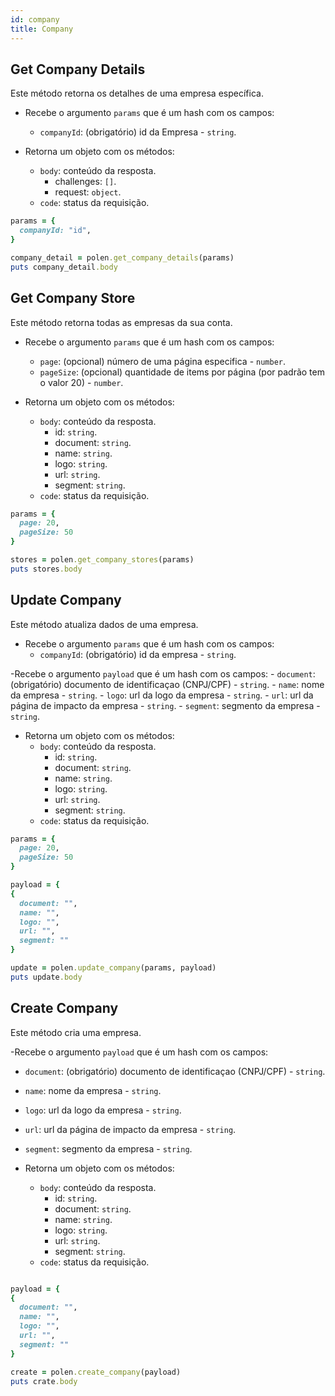 ```yaml
---
id: company
title: Company
---
```


## Get Company Details
Este método retorna os detalhes de uma empresa específica.

- Recebe o argumento `params` que é um hash com os campos:
    - `companyId`: (obrigatório) id da Empresa - `string`.

- Retorna um objeto com os métodos:
    - `body`: conteúdo da resposta.
        - challenges: `[]`.
        - request: `object`.
    - `code`: status da requisição.

```ruby
params = {
  companyId: "id",
}

company_detail = polen.get_company_details(params)
puts company_detail.body
```

## Get Company Store
Este método retorna todas as empresas da sua conta.

- Recebe o argumento `params` que é um hash com os campos:
    - `page`: (opcional) número de uma página especifica - `number`.
    - `pageSize`: (opcional) quantidade de items por página (por padrão tem o valor 20) - `number`.

- Retorna um objeto com os métodos:
    - `body`: conteúdo da resposta.
        - id: `string`.
        - document: `string`.
        - name: `string`.
        - logo: `string`.
        - url: `string`.
        - segment: `string`.
    - `code`: status da requisição.

```ruby
params = {
  page: 20,
  pageSize: 50
}

stores = polen.get_company_stores(params)
puts stores.body
```

## Update Company 
Este método atualiza dados de uma empresa.

- Recebe o argumento `params` que é um hash com os campos:
    - `companyId`: (obrigatório) id da empresa - `string`.
    
-Recebe o argumento `payload` que é um hash com os campos:
    - `document`: (obrigatório) documento de identificaçao (CNPJ/CPF) - `string`.
    - `name`: nome da empresa - `string`.
    - `logo`: url da logo da empresa -  `string`.
    - `url`: url da página de impacto da empresa - `string`.
    - `segment`: segmento da empresa - `string`.
- Retorna um objeto com os métodos:
    - `body`: conteúdo da resposta.
        - id: `string`.
        - document: `string`.
        - name: `string`.
        - logo: `string`.
        - url: `string`.
        - segment: `string`.
    - `code`: status da requisição.

```ruby
params = {
  page: 20,
  pageSize: 50
}

payload = {
{
  document: "",
  name: "",
  logo: "",
  url: "",
  segment: ""
}

update = polen.update_company(params, payload)
puts update.body
```

## Create Company
Este método cria uma empresa.

-Recebe o argumento `payload` que é um hash com os campos:
- `document`: (obrigatório) documento de identificaçao (CNPJ/CPF) - `string`.
- `name`: nome da empresa - `string`.
- `logo`: url da logo da empresa -  `string`.
- `url`: url da página de impacto da empresa - `string`.
- `segment`: segmento da empresa - `string`.
  
- Retorna um objeto com os métodos:
    - `body`: conteúdo da resposta.
        - id: `string`.
        - document: `string`.
        - name: `string`.
        - logo: `string`.
        - url: `string`.
        - segment: `string`.
    - `code`: status da requisição.

```ruby

payload = {
{
  document: "",
  name: "",
  logo: "",
  url: "",
  segment: ""
}

create = polen.create_company(payload)
puts crate.body
```

